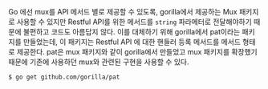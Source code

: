 Go 에선 mux를 API 메서드 별로 제공할 수 있도록, gorilla에서 제공하는 Mux 패키지로 사용할 수 있지만 Restful API를 위한 메서드를 `string` 파라메터로 전달해야하기 때문에 불편하고 코드도 아름답지 않다.
이를 대체하기 위해  gorilla에서 pat이라는 패키지를 만들었는데, 이 패키지는 Restful API 에 대한 핸들러 등록 메서드를 메서드 형태로 제공한다. pat은 mux 패키지와 같이 gorilla에서 만들었고 mux 패키지를 확장했기 때문에 기존에 사용하던 mux와 관련된 구현을 사용할 수 있다.

```terminal
$ go get github.com/gorilla/pat
```